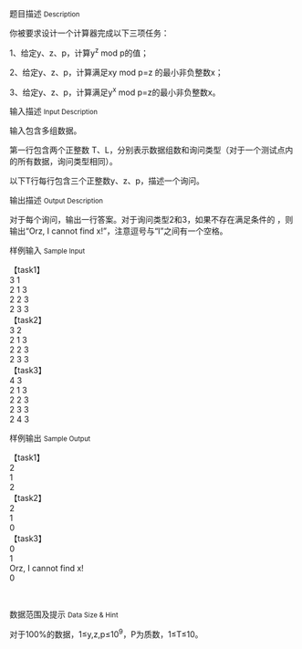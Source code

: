 <div class="panel panel-default">
<div class="area-title">
<span>
题目描述
<small>Description</small>
</span></div>
<div class="panel-body">

<p>你被要求设计一个计算器完成以下三项任务：</p>
<p>1、给定y、z、p，计算y<sup>z</sup> mod p的值；</p>
<p style="">2、给定y、z、p，计算满足xy mod p=z 的最小非负整数x；</p>
<p>3、给定y、z、p，计算满足y<sup>x</sup> mod p=z的最小非负整数x。</p>

</div>
</div>

<div class="panel panel-default">
<div class="area-title">
<span>
输入描述
<small>Input Description</small>
</span></div>
<div class="panel-body">
<p>输入包含多组数据。</p>
<p>第一行包含两个正整数 T、L，分别表示数据组数和询问类型（对于一个测试点内的所有数据，询问类型相同）。</p>
<p>以下T行每行包含三个正整数y、z、p，描述一个询问。</p>

</div>
</div>
<div  class="panel panel-default">
<div class="area-title">
<span>
输出描述
<small>Output Description</small>
</span></div>
<div class="panel-body">

<p class="NOI">对于每个询问，输出一行答案。对于询问类型2和3，如果不存在满足条件的 ，则输出&ldquo;Orz, I cannot find x!&rdquo;，注意逗号与&ldquo;I&rdquo;之间有一个空格。</p>

</div>
</div>


<div class="panel panel-default">
<div class="area-title">
<span>
样例输入
<small>Sample Input</small>
</span></div>
<div class="panel-body">
<p>【task1】<br>3 1<br>2 1 3<br>2 2 3<br>2 3 3<br>【task2】<br>3 2<br>2 1 3<br>2 2 3<br>2 3 3<br>【task3】<br>4 3<br>2 1 3<br>2 2 3<br>2 3 3<br>2 4 3 </p>

</div>
</div>

<div class="panel panel-default">
<div class="area-title">
<span>
样例输出
<small>Sample Output</small>
</span></div>
<div class="panel-body">
<p>【task1】<br>2<br>1<br>2<br>【task2】<br>2<br>1<br>0<br>【task3】<br>0<br>1<br>Orz, I cannot find x!<br>0 </p>
<p> </p>

</div>
</div>

<div class="panel panel-default">
<div class="area-title">
<span>
数据范围及提示
<small>Data Size & Hint</small>
</span></div>
<div class="panel-body">
<p>对于100%的数据，1≤y,z,p≤10<sup>9</sup>，P为质数，1≤T≤10。</p>
</div>
</div>